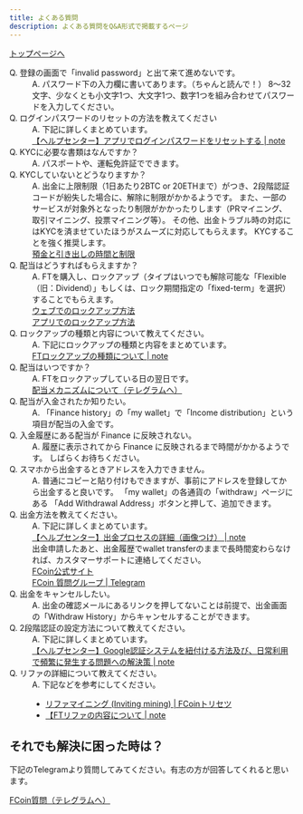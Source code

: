 ```yaml
---
title: よくある質問
description: よくある質問をQ&A形式で掲載するページ
---
```


[トップページへ](./)


<dl>
    <dt>
        Q. 登録の画面で「invalid password」と出て来て進めないです。
    </dt>
    <dd>
        A. パスワード下の入力欄に書いてあります。（ちゃんと読んで！）
        8～32文字、少なくとも小文字1つ、大文字1つ、数字1つを組み合わせてパスワードを入力してください。
    </dd>
    <dt>
        Q. ログインパスワードのリセットの方法を教えてください
    </dt>
    <dd>
        A. 下記に詳しくまとめています。<br>
        <a href="https://note.mu/fcoinfanjapanese/n/ne4b389781009" target="_brank">
            【ヘルプセンター】アプリでログインパスワードをリセットする | note
        </a>
    </dd>
    <dt>
        Q. KYCに必要な書類はなんですか？
    </dt>
    <dd>
        A. パスポートや、運転免許証でできます。
    </dd>
    <dt>
        Q. KYCしていないとどうなりますか？
    </dt>
    <dd>
       A. 出金に上限制限（1日あたり2BTC or 20ETHまで）がつき、2段階認証コードが紛失した場合に、解除に制限がかかるようです。
       また、一部のサービスが対象外となったり制限がかかったりします（PRマイニング、取引マイニング、投票マイニング等）。
       その他、出金トラブル時の対応にはKYCを済ませていたほうがスムーズに対応してもらえます。
       KYCすることを強く推奨します。<br>
       <a href="https://support.fcoin.com/hc/en-us/articles/360003738993-Deposit-and-Withdrawal-Time-and-Limits" target="_brank">
           預金と引き出しの時間と制限
       </a>
    </dd>
    <dt>
        Q. 配当はどうすればもらえますか？
    </dt>
    <dd>
        A.  FTを購入し、ロックアップ（タイプはいつでも解除可能な「Flexible（旧：Dividend）」もしくは、ロック期間指定の「fixed-term」を選択）することでもらえます。<br>
        <a href="https://www.ftfan.org/forum.php?mod=viewthread&tid=2050&extra=page%3D1%26filter%3Dtypeid%26typeid%3D59&_dsign=ddcb41d2" target="_brank">
            ウェブでのロックアップ方法
        </a><br>
        <a href="https://www.ftfan.org/forum.php?mod=viewthread&tid=2046&extra=page%3D1%26filter%3Dtypeid%26typeid%3D59&_dsign=28f60eac" target="_brank">
            アプリでのロックアップ方法
        </a>
    </dd>
    <dt>
        Q. ロックアップの種類と内容について教えてください。
    </dt>
    <dd>
        A. 下記にロックアップの種類と内容をまとめています。<br>
        <a href="https://note.mu/hrt0529/n/nd5947d42465a" target="_brank">
            FTロックアップの種類について | note
        </a>
    </dd>
    <dt>
        Q. 配当はいつですか？ 
    </dt>
    <dd>
        A. FTをロックアップしている日の翌日です。<br>
        <a href="https://t.me/fcoinfanjapanese/519" target="_brank">
            配当メカニズムについて（テレグラムへ）
        </a>
    </dd>
    <dt>
        Q. 配当が入金されたか知りたい。
    </dt>
    <dd>
        A. 「Finance history」の「my wallet」で「Income distribution」という項目が配当の入金です。
    </dd>
    <dt>
        Q. 入金履歴にある配当が Finance に反映されない。
    </dt>
    <dd>
        A. 履歴に表示されてから Finance に反映されるまで時間がかかるようです。
        しばらくお待ちください。
    </dd>
    <dt>
        Q. スマホから出金するときアドレスを入力できません。
    </dt>
    <dd>
        A. 普通にコピーと貼り付けもできますが、事前にアドレスを登録してから出金すると良いです。
        「my wallet」の各通貨の「withdraw」ページにある 「Add Withdrawal Address」ボタンと押して、追加できます。
    </dd>
    <dt>
        Q. 出金方法を教えてください。
    </dt>
    <dd>
        A. 下記に詳しくまとめています。<br>
        <a href="https://note.mu/fcoinfanjapanese/n/n7a13a23bbd38" target="_brank">
            【ヘルプセンター】出金プロセスの詳細（画像つけ） | note
        </a><br>
        出金申請したあと、出金履歴でwallet transferのままで長時間変わらなければ、カスタマーサポートに連絡してください。<br>
        <a href="https://www.fcoin.com" target="_brank">
            FCoin公式サイト
        </a><br>
        <a href="https://t.me/joinchat/H6Li9VMbf4A0XPt6DeJgVA" target="_brank">
            FCoin 質問グループ | Telegram
        </a>
    </dd>
    <dt>
        Q. 出金をキャンセルしたい。
    </dt>
    <dd>
        A. 出金の確認メールにあるリンクを押してないことは前提で、出金画面の「Withdraw History」からキャンセルすることができます。
    </dd>
    <dt>
        Q. 2段階認証の設定方法について教えてください。
    </dt>
    <dd>
        A. 下記に詳しくまとめています。<br>
        <a href="https://note.mu/fcoinfanjapanese/n/n4708e5c035a2" target="_brank">
            【ヘルプセンター】Google認証システムを紐付ける方法及び、日常利用で頻繁に発生する問題への解決策 | note
        </a>
    </dd>
    <dt>
        Q. リファの詳細について教えてください。
    </dt>
    <dd>
        A. 下記などを参考にしてください。
        <ul>
            <li>
                <a href="https://www.fcoin-manual.com/about-mining.html#%E3%83%AA%E3%83%95%E3%82%A1%E3%83%9E%E3%82%A4%E3%83%8B%E3%83%B3%E3%82%B0-inviting-mining" target="_brank">
                    リファマイニング (Inviting mining) | FCoinトリセツ
                </a>
            </li>
            <li>
            <a href="https://note.mu/hrt0529/n/n77d2652aa1e9" target="_brank">
                【FTリファの内容について | note
            </a>
            </li>
        </ul>
    </dd>
</dl>

## それでも解決に困った時は？

下記のTelegramより質問してみてください。有志の方が回答してくれると思います。 

<a href="https://t.me/joinchat/H6Li9VMbf4A0XPt6DeJgVA" target="_brank">
    FCoin質問（テレグラムへ）
</a>


